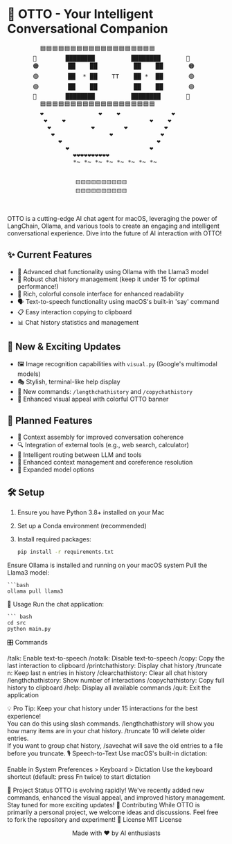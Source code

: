 # 🤖 OTTO - Your Intelligent Conversational Companion

<p align="center">
<pre>
         🟦🟦🟦🟦🟦🟦🟦🟦🟦🟦🟦🟦🟦🟦🟦🟦🟦🟦🟦
       🔵        ████████          ████████       🔵 
       🟠        ██    ██          ██    ██       🟠  
       🟢        ██  * ██    TT    ██ *  ██       🟢  
       🟣        ██    ██          ██    ██       🟣  
       🔴        ████████          ████████       🔴  
         🟦🟦🟦🟦🟦🟦🟦🟦🟦🟦🟦🟦🟦🟦🟦🟦🟦🟦🟦
         ❤️               ❤️    ❤️              ❤️                
          ❤️    ❤️                       ❤️    ❤️  
           ❤️           ❤️        ❤️          ❤️
            ❤️               ❤️             ❤️  
              ❤️                          ❤️    
                ❤️                      ❤️      
                  ❤️❤️❤️❤️❤️❤️❤️❤️❤️❤️      
                  *~ *~ *~ *~ *~ *~ *~ *~


                          🟨🟨🟨🟨🟨🟨🟨🟨🟨🟨
                          🟨🟨🟨🟨🟨🟨🟨🟨🟨🟨
</pre>
</p>

OTTO is a cutting-edge AI chat agent for macOS, leveraging the power of LangChain, Ollama, and various tools to create an engaging and intelligent conversational experience. Dive into the future of AI interaction with OTTO!

## ✨ Current Features

- 🧠 Advanced chat functionality using Ollama with the Llama3 model
- 📜 Robust chat history management (keep it under 15 for optimal performance!)
- 🎨 Rich, colorful console interface for enhanced readability
- 🗣️ Text-to-speech functionality using macOS's built-in 'say' command
- 📋 Easy interaction copying to clipboard
- 📊 Chat history statistics and management

## 🚀 New & Exciting Updates

- 🖼️ Image recognition capabilities with `visual.py` (Google's multimodal models)
- 🎭 Stylish, terminal-like help display
- 📏 New commands: `/lengthchathistory` and `/copychathistory`
- 🌈 Enhanced visual appeal with colorful OTTO banner

## 🔮 Planned Features

- 🧩 Context assembly for improved conversation coherence
- 🔍 Integration of external tools (e.g., web search, calculator)
- 🧭 Intelligent routing between LLM and tools
- 🧠 Enhanced context management and coreference resolution
- 🔄 Expanded model options

## 🛠️ Setup

1. Ensure you have Python 3.8+ installed on your Mac
2. Set up a Conda environment (recommended)
3. Install required packages:

   ```bash
   pip install -r requirements.txt

Ensure Ollama is installed and running on your macOS system
Pull the Llama3 model:

    ```bash
    ollama pull llama3


🚀 Usage
Run the chat application:

    ``` bash
    cd src
    python main.py

🎛️ Commands

/talk: Enable text-to-speech
/notalk: Disable text-to-speech
/copy: Copy the last interaction to clipboard
/printchathistory: Display chat history
/truncate n: Keep last n entries in history
/clearchathistory: Clear all chat history
/lengthchathistory: Show number of interactions
/copychathistory: Copy full history to clipboard
/help: Display all available commands
/quit: Exit the application

💡 Pro Tip: Keep your chat history under 15 interactions for the best experience!  
   You can do this using slash commands. /lengthchathistory will show you how many
   items are in your chat history.  /truncate 10 will delete older entries.  
   If you want to group chat history, /savechat will save the old entries to a file
   before you truncate.
🎙️ Speech-to-Text
Use macOS's built-in dictation:

Enable in System Preferences > Keyboard > Dictation
Use the keyboard shortcut (default: press Fn twice) to start dictation

🌟 Project Status
OTTO is evolving rapidly! We've recently added new commands, enhanced the visual appeal, and improved history management. Stay tuned for more exciting updates!
🤝 Contributing
While OTTO is primarily a personal project, we welcome ideas and discussions. Feel free to fork the repository and experiment!
📜 License
MIT License

<p align="center">
  Made with ❤️ by AI enthusiasts
</p>


